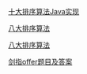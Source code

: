 
[十大排序算法Java实现](https://www.cnblogs.com/guoyaohua/p/8600214.html)

[八大排序算法](https://itimetraveler.github.io/2017/07/18/%E5%85%AB%E5%A4%A7%E6%8E%92%E5%BA%8F%E7%AE%97%E6%B3%95%E6%80%BB%E7%BB%93%E4%B8%8Ejava%E5%AE%9E%E7%8E%B0/)

[八大排序算法](https://zhuanlan.zhihu.com/p/34168443)

[剑指offer题目及答案](https://www.cnblogs.com/guoyaohua/p/8955372.html)